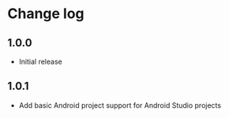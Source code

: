 # Change log

## 1.0.0
* Initial release

## 1.0.1
* Add basic Android project support for Android Studio projects